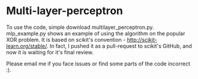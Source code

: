 Multi-layer-perceptron
======================

To use the code, simple download multilayer_perceptron.py. mlp_example.py shows an example of using the algorithm on the popular XOR problem.  It is based on scikit's convention - http://scikit-learn.org/stable/. In fact, I pushed it as a pull-request to scikit's GitHub, and now it is waiting for it's final review.

Please email me if you face issues or find some parts of the code incorrect :).

